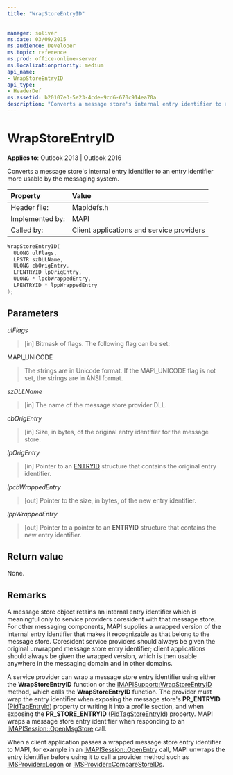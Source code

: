 ```yaml
---
title: "WrapStoreEntryID"
 
 
manager: soliver
ms.date: 03/09/2015
ms.audience: Developer
ms.topic: reference
ms.prod: office-online-server
ms.localizationpriority: medium
api_name:
- WrapStoreEntryID
api_type:
- HeaderDef
ms.assetid: b20107e3-5e23-4cde-9cd6-670c914ea70a
description: "Converts a message store's internal entry identifier to an entry identifier more usable by the messaging system."
---
```


# WrapStoreEntryID

  
  
**Applies to**: Outlook 2013 | Outlook 2016 
  
Converts a message store's internal entry identifier to an entry identifier more usable by the messaging system. 
  
|Property |Value |
|:-----|:-----|
|Header file:  <br/> |Mapidefs.h  <br/> |
|Implemented by:  <br/> |MAPI  <br/> |
|Called by:  <br/> |Client applications and service providers  <br/> |
   
```cpp
WrapStoreEntryID(
  ULONG ulFlags,
  LPSTR szDLLName,
  ULONG cbOrigEntry,
  LPENTRYID lpOrigEntry,
  ULONG * lpcbWrappedEntry,
  LPENTRYID * lppWrappedEntry
);
```

## Parameters

 _ulFlags_
  
> [in] Bitmask of flags. The following flag can be set:
    
MAPI_UNICODE 
  
> The strings are in Unicode format. If the MAPI_UNICODE flag is not set, the strings are in ANSI format. 
    
 _szDLLName_
  
> [in] The name of the message store provider DLL. 
    
 _cbOrigEntry_
  
> [in] Size, in bytes, of the original entry identifier for the message store. 
    
 _lpOrigEntry_
  
> [in] Pointer to an [ENTRYID](entryid.md) structure that contains the original entry identifier. 
    
 _lpcbWrappedEntry_
  
> [out] Pointer to the size, in bytes, of the new entry identifier. 
    
 _lppWrappedEntry_
  
> [out] Pointer to a pointer to an **ENTRYID** structure that contains the new entry identifier. 
    
## Return value

None.
  
## Remarks

A message store object retains an internal entry identifier which is meaningful only to service providers coresident with that message store. For other messaging components, MAPI supplies a wrapped version of the internal entry identifier that makes it recognizable as that belong to the message store. Coresident service providers should always be given the original unwrapped message store entry identifier; client applications should always be given the wrapped version, which is then usable anywhere in the messaging domain and in other domains. 
  
A service provider can wrap a message store entry identifier using either the **WrapStoreEntryID** function or the [IMAPISupport::WrapStoreEntryID](imapisupport-wrapstoreentryid.md) method, which calls the **WrapStoreEntryID** function. The provider must wrap the entry identifier when exposing the message store's **PR_ENTRYID** ([PidTagEntryId](pidtagentryid-canonical-property.md)) property or writing it into a profile section, and when exposing the **PR_STORE_ENTRYID** ([PidTagStoreEntryId](pidtagstoreentryid-canonical-property.md)) property. MAPI wraps a message store entry identifier when responding to an [IMAPISession::OpenMsgStore](imapisession-openmsgstore.md) call. 
  
When a client application passes a wrapped message store entry identifier to MAPI, for example in an [IMAPISession::OpenEntry](imapisession-openentry.md) call, MAPI unwraps the entry identifier before using it to call a provider method such as [IMSProvider::Logon](imsprovider-logon.md) or [IMSProvider::CompareStoreIDs](imsprovider-comparestoreids.md). 
  

